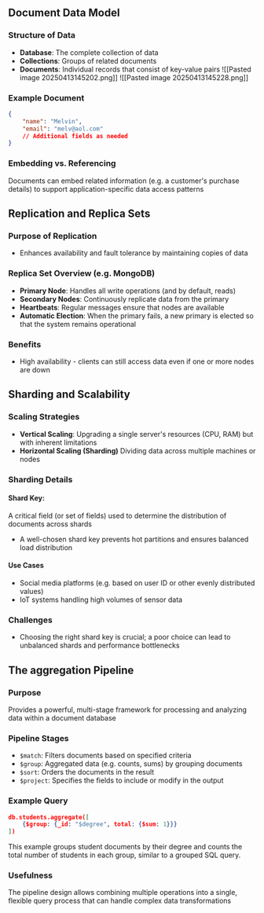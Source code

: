 ## Document Data Model
### Structure of Data
- **Database**: The complete collection of data
- **Collections**: Groups of related documents
- **Documents**: Individual records that consist of key-value pairs
![[Pasted image 20250413145202.png]]
![[Pasted image 20250413145228.png]]
### Example Document
```json
{
	"name": "Melvin",
	"email": "melv@aol.com"
	// Additional fields as needed
}
```
### Embedding vs. Referencing
Documents can embed related information (e.g. a customer's purchase details) to support application-specific data access patterns
## Replication and Replica Sets
### Purpose of Replication
- Enhances availability and fault tolerance by maintaining copies of data
### Replica Set Overview (e.g. MongoDB)
- **Primary Node**: Handles all write operations (and by default, reads)
- **Secondary Nodes**: Continuously replicate data from the primary
- **Heartbeats**: Regular messages ensure that nodes are available
- **Automatic Election**: When the primary fails, a new primary is elected so that the system remains operational
### Benefits
- High availability - clients can still access data even if one or more nodes are down
## Sharding and Scalability
### Scaling Strategies
- **Vertical Scaling**: Upgrading a single server's resources (CPU, RAM) but with inherent limitations
- **Horizontal Scaling (Sharding)** Dividing data across multiple machines or nodes
### Sharding Details
#### Shard Key:
A critical field (or set of fields) used to determine the distribution of documents across shards
- A well-chosen shard key prevents hot partitions and ensures balanced load distribution
#### Use Cases
- Social media platforms (e.g. based on user ID or other evenly distributed values)
- IoT systems handling high volumes of sensor data
### Challenges
- Choosing the right shard key is crucial; a poor choice can lead to unbalanced shards and performance bottlenecks
## The aggregation Pipeline
### Purpose
Provides a powerful, multi-stage framework for processing and analyzing data within a document database
### Pipeline Stages
- `$match`: Filters documents based on specified criteria
- `$group`: Aggregated data (e.g. counts, sums) by grouping documents
- `$sort`: Orders the documents in the result
- `$project`: Specifies the fields to include or modify in the output
### Example Query
```json
db.students.aggregate([
	{$group: {_id: "$degree", total: {$sum: 1}}}
])
```
This example groups student documents by their degree and counts the total number of students in each group, similar to a grouped SQL query.
### Usefulness
The pipeline design allows combining multiple operations into a single, flexible query process that can handle complex data transformations

